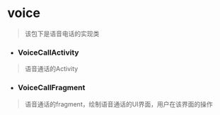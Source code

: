# voice
> 该包下是语音电话的实现类

- ### VoiceCallActivity
> 语音通话的Activity

- ### VoiceCallFragment
> 语音通话的fragment，绘制语音通话的UI界面，用户在该界面的操作

